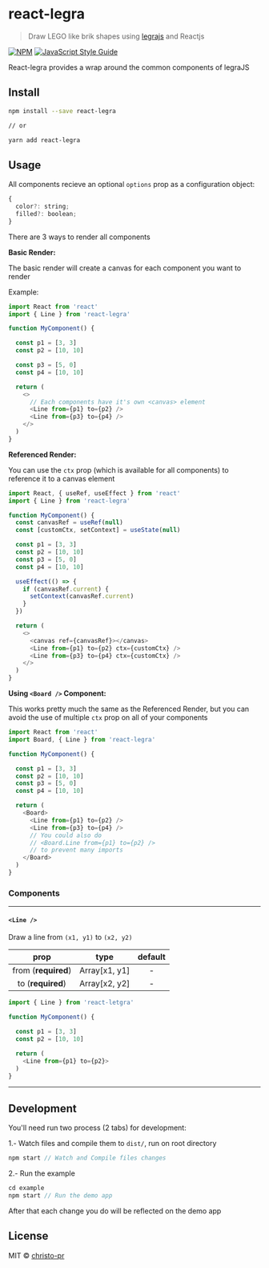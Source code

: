# react-legra

> Draw LEGO like brik shapes using [legrajs](https://github.com/pshihn/legra) and Reactjs

[![NPM](https://img.shields.io/npm/v/react-legra.svg)](https://www.npmjs.com/package/react-legra) [![JavaScript Style Guide](https://img.shields.io/badge/code_style-standard-brightgreen.svg)](https://standardjs.com)

React-legra provides a wrap around the common components of legraJS

## Install

```bash
npm install --save react-legra

// or

yarn add react-legra
```

## Usage

All components recieve an optional `options` prop as a configuration object:

```js
{
  color?: string;
  filled?: boolean;
}
```

There are 3 ways to render all components

**Basic Render:**

The basic render will create a canvas for each component you want to render

Example:
```js
import React from 'react'
import { Line } from 'react-legra'

function MyComponent() {

  const p1 = [3, 3]
  const p2 = [10, 10]

  const p3 = [5, 0]
  const p4 = [10, 10]

  return (
    <>
      // Each components have it's own <canvas> element
      <Line from={p1} to={p2} />
      <Line from={p3} to={p4} />
    </>
  )
}
```


**Referenced Render:**

You can use the `ctx` prop (which is available for all components) to reference it to a canvas element

```js
import React, { useRef, useEffect } from 'react'
import { Line } from 'react-legra'

function MyComponent() {
  const canvasRef = useRef(null)
  const [customCtx, setContext] = useState(null)

  const p1 = [3, 3]
  const p2 = [10, 10]
  const p3 = [5, 0]
  const p4 = [10, 10]

  useEffect(() => {
    if (canvasRef.current) {
      setContext(canvasRef.current)
    }
  })

  return (
    <>
      <canvas ref={canvasRef}></canvas>
      <Line from={p1} to={p2} ctx={customCtx} />
      <Line from={p3} to={p4} ctx={customCtx} />
    </>
  )
}
```

**Using `<Board />` Component:**

This works pretty much the same as the Referenced Render, but you can avoid the use of multiple `ctx` prop on all of your components

```js
import React from 'react'
import Board, { Line } from 'react-legra'

function MyComponent() {

  const p1 = [3, 3]
  const p2 = [10, 10]
  const p3 = [5, 0]
  const p4 = [10, 10]

  return (
    <Board>
      <Line from={p1} to={p2} />
      <Line from={p3} to={p4} />
      // You could also do
      // <Board.Line from={p1} to={p2} />
      // to prevent many imports
    </Board>
  )
}
```

### Components
----------------

#### `<Line />`

Draw a line from `(x1, y1)` to `(x2, y2)`

|         prop        |  type   | default |
|:-------------------:|:-------:|:-------:|
| from (**required**) | Array[x1, y1] |    -    |
| to (**required**)   | Array[x2, y2] |    -    |


```js
import { Line } from 'react-letgra'

function MyComponent() {

  const p1 = [3, 3]
  const p2 = [10, 10]

  return (
    <Line from={p1} to={p2}>
  )
}
```
-----------------------------------------------------------

## Development

You'll need run two process (2 tabs) for development:

1.- Watch files and compile them to `dist/`, run on root directory

```js
npm start // Watch and Compile files changes
```

2.- Run the example

```js
cd example
npm start // Run the demo app
```

After that each change you do will be reflected on the demo app

## License

MIT © [christo-pr](https://github.com/christo-pr)
